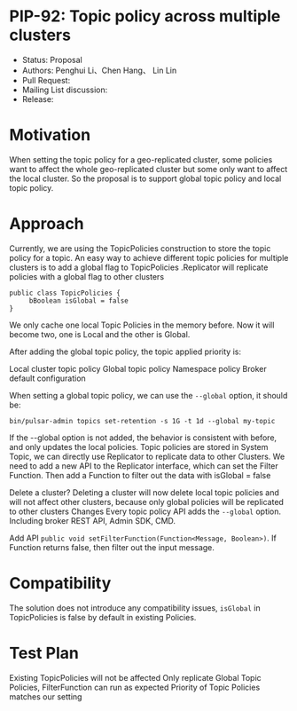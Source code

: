 # PIP-92: Topic policy across multiple clusters

- Status: Proposal
- Authors: Penghui Li、Chen Hang、 Lin Lin
- Pull Request:
- Mailing List discussion:
- Release:
# Motivation
When setting the topic policy for a geo-replicated cluster, some policies want to affect the whole geo-replicated cluster but some only want to affect the local cluster. So the proposal is to support global topic policy and local topic policy.
# Approach
Currently, we are using the TopicPolicies construction to store the topic policy for a topic. An easy way to achieve different topic policies for multiple clusters is to add a global flag to TopicPolicies .Replicator will replicate policies with a global flag to other clusters

```
public class TopicPolicies {
     bBoolean isGlobal = false
}
```
We only cache one local Topic Policies in the memory before. Now it will become two, one is Local and the other is Global.

After adding the global topic policy, the topic applied priority is:

Local cluster topic policy
Global topic policy
Namespace policy
Broker default configuration

When setting a global topic policy, we can use the `--global` option, it should be:

```
bin/pulsar-admin topics set-retention -s 1G -t 1d --global my-topic
```
If the --global option is not added, the behavior is consistent with before, and only updates the local policies.
Topic policies are stored in System Topic, we can directly use Replicator to replicate data to other Clusters. We need to add a new API to the Replicator interface, which can set the Filter Function. Then add a Function to filter out the data with isGlobal = false

Delete a cluster?
Deleting a cluster will now delete local topic policies and will not affect other clusters, because only global policies will be replicated to other clusters
Changes
Every topic policy API adds the `--global` option. Including broker REST API, Admin SDK, CMD.

Add API `public void setFilterFunction(Function<Message, Boolean>)`. If Function returns false, then filter out the input message.

# Compatibility
The solution does not introduce any compatibility issues, `isGlobal` in TopicPolicies is false by default in existing Policies.

# Test Plan
Existing TopicPolicies will not be affected
Only replicate Global Topic Policies, FilterFunction can run as expected
Priority of Topic Policies matches our setting
